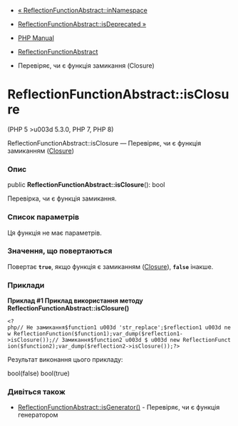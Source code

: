 - [«
ReflectionFunctionAbstract::inNamespace](reflectionfunctionabstract.innamespace.md)
- [ReflectionFunctionAbstract::isDeprecated
»](reflectionfunctionabstract.isdeprecated.md)

- [PHP Manual](index.md)
- [ReflectionFunctionAbstract](class.reflectionfunctionabstract.md)
- Перевіряє, чи є функція замикання (Closure)

# ReflectionFunctionAbstract::isClosure

(PHP 5 \>u003d 5.3.0, PHP 7, PHP 8)

ReflectionFunctionAbstract::isClosure — Перевіряє, чи є функція
замиканням ([Closure](class.closure.md))

### Опис

public **ReflectionFunctionAbstract::isClosure**(): bool

Перевірка, чи є функція замикання.

### Список параметрів

Ця функція не має параметрів.

### Значення, що повертаються

Повертає **`true`**, якщо функція є замиканням
([Closure](class.closure.md)), **`false`** інакше.

### Приклади

**Приклад #1 Приклад використання методу
**ReflectionFunctionAbstract::isClosure()****

` <?php// Не замикання$function1 u003d 'str_replace';$reflection1 u003d new ReflectionFunction($function1);var_dump($reflection1->isClosure());// Замикання$function2 u003d $ u003d new ReflectionFunction($function2);var_dump($reflection2->isClosure());?> `

Результат виконання цього прикладу:

bool(false)
bool(true)

### Дивіться також

- [ReflectionFunctionAbstract::isGenerator()](reflectionfunctionabstract.isgenerator.md) -
Перевіряє, чи є функція генератором
